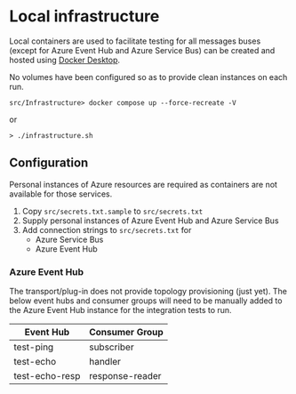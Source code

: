 # Local infrastructure

Local containers are used to facilitate testing for all messages buses (except for Azure Event Hub and Azure Service Bus) can be created and hosted using [Docker Desktop](https://www.docker.com/products/docker-desktop/).

No volumes have been configured so as to provide clean instances on each run.

```
src/Infrastructure> docker compose up --force-recreate -V
```

or

```
> ./infrastructure.sh
```

## Configuration

Personal instances of Azure resources are required as containers are not available for those services.

1. Copy `src/secrets.txt.sample` to `src/secrets.txt`
2. Supply personal instances of Azure Event Hub and Azure Service Bus
3. Add connection strings to `src/secrets.txt` for
   - Azure Service Bus
   - Azure Event Hub

### Azure Event Hub

The transport/plug-in does not provide topology provisioning (just yet).
The below event hubs and consumer groups will need to be manually added to the Azure Event Hub instance for the integration tests to run.

| Event Hub      | Consumer Group  |
| -------------- | --------------- |
| test-ping      | subscriber      |
| test-echo      | handler         |
| test-echo-resp | response-reader |
